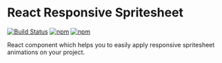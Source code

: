 # React Responsive Spritesheet
[![Build Status](https://travis-ci.org/danilosetra/react-responsive-spritesheet.svg?branch=master)](https://travis-ci.org/danilosetra/react-responsive-spritesheet)
[![npm](https://img.shields.io/npm/l/react-responsive-spritesheet.svg)](https://npmjs.org/package/react-responsive-spritesheet)
[![npm](https://img.shields.io/npm/v/react-responsive-spritesheet.svg)](https://npmjs.org/package/react-responsive-spritesheet)

React component which helps you to easily apply responsive spritesheet animations on your project.